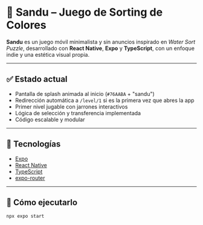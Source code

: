 # 🌈 Sandu – Juego de Sorting de Colores

**Sandu** es un juego móvil minimalista y sin anuncios inspirado en *Water Sort Puzzle*, desarrollado con **React Native**, **Expo** y **TypeScript**, con un enfoque indie y una estética visual propia.

---

## ✅ Estado actual

- Pantalla de splash animada al inicio (`#76AABA` + "sandu")
- Redirección automática a `/level/1` si es la primera vez que abres la app
- Primer nivel jugable con jarrones interactivos
- Lógica de selección y transferencia implementada
- Código escalable y modular

---

## 🔧 Tecnologías

- [Expo](https://expo.dev/)
- [React Native](https://reactnative.dev/)
- [TypeScript](https://www.typescriptlang.org/)
- [expo-router](https://expo.github.io/router/)

---

## 🚀 Cómo ejecutarlo

```bash
npx expo start

